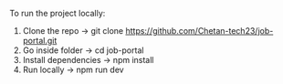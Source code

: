 To run the project locally:
1. Clone the repo → git clone https://github.com/Chetan-tech23/job-portal.git
2. Go inside folder → cd job-portal
3. Install dependencies → npm install
4. Run locally → npm run dev
